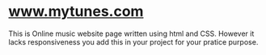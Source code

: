 # www.mytunes.com
This is Online music website page written using html and CSS.
However it lacks responsiveness you add this in your project for your pratice purpose.
